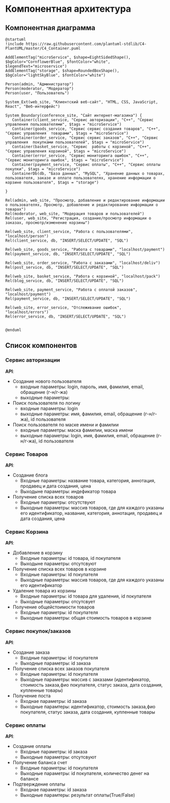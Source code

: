 # Компонентная архитектура
<!-- Состав и взаимосвязи компонентов системы между собой и внешними системами с указанием протоколов, ключевые технологии, используемые для реализации компонентов.
Диаграмма контейнеров C4 и текстовое описание. 
-->
## Компонентная диаграмма

```plantuml
@startuml
!include https://raw.githubusercontent.com/plantuml-stdlib/C4-PlantUML/master/C4_Container.puml

AddElementTag("microService", $shape=EightSidedShape(), $bgColor="CornflowerBlue", $fontColor="white", $legendText="microservice")
AddElementTag("storage", $shape=RoundedBoxShape(), $bgColor="lightSkyBlue", $fontColor="white")

Person(admin, "Администратор")
Person(moderator, "Модератор")
Person(user, "Пользователь")

System_Ext(web_site, "Клиентский веб-сайт", "HTML, CSS, JavaScript, React", "Веб-интерфейс")

System_Boundary(conference_site, "Сайт интернет-магазина") {
   Container(client_service, "Сервис авторизации", "C++", "Сервис управления пользователями", $tags = "microService")    
   Container(goods_service, "Сервис сервис создания товаров", "C++", "Сервис управления  товарами", $tags = "microService") 
   Container(order_service, "Сервис сервис заказов", "C++", "Сервис управления  покупками пользователей", $tags = "microService")
   Container(basket_service, "Сервис  работы с корзиной", "C++", "Сервис управления корзиной", $tags = "microService")
   Container(error_service, "Сервис мониторинга ошибок", "C++", "Сервис мониторинга ошибок", $tags = "microService")
   Container(payment_service, "Сервис оплаты", "C++", "Сервис оплаты покупки", $tags = "microService")   
   ContainerDb(db, "База данных", "MySQL", "Хранение данных о товарах, пользователя, заказе и оплате пользователях, хранение информации о корзине пользователя", $tags = "storage")
   
}

Rel(admin, web_site, "Просмотр, добавление и редактирование информации о пользователях, Просмотр, добавление и редактирование информации о товарах")
Rel(moderator, web_site, "Модерация товаров и пользователей")
Rel(user, web_site, "Регистрация, создание/просмотр информации о заказах, просмотр/изменение корзины")

Rel(web_site, client_service, "Работа с пользователями", "localhost/person")
Rel(client_service, db, "INSERT/SELECT/UPDATE", "SQL")

Rel(web_site, goods_service, "Работа с товарами", "localhost/payment")
Rel(payment_service, db, "INSERT/SELECT/UPDATE", "SQL")

Rel(web_site, order_service, "Работа с заказами", "localhost/deliv")
Rel(post_service, db, "INSERT/SELECT/UPDATE", "SQL")

Rel(web_site, basket_service, "Работа с корзиной", "localhost/pack")
Rel(blog_service, db, "INSERT/SELECT/UPDATE", "SQL")

Rel(web_site, payment_service, "Работа с оплатой заказов", "localhost/payment")
Rel(payment_service, db, "INSERT/SELECT/UPDATE", "SQL")

Rel(web_site, error_service, "Отслеживание ошибок", "localhost/errors")
Rel(error_service, db, "INSERT/SELECT/UPDATE", "SQL")


@enduml
```
## Список компонентов  

### Сервис авторизации
**API**:
-	Создание нового пользователя
      - входные параметры: login, пароль, имя, фамилия, email, обращение (г-н/г-жа)
      - выходные параметры: 
-	Поиск пользователя по логину
     - входные параметры:  login
     - выходные параметры: имя, фамилия, email, обращение (г-н/г-жа), id пользователя
-	Поиск пользователя по маске имени и фамилии
     - входные параметры: маска фамилии, маска имени
     - выходные параметры: login, имя, фамилия, email, обращение (г-н/г-жа), id пользователя

### Сервис Товаров
**API**:
- Создание блога
  - Входные параметры: название товара, категория, аннотация, продавец и дата создания, цена
  - Выходыне параметры: индефикатор  товара
- Получение списка всех товаров
  - Входные параметры: отсутствуют
  - Выходные параметры: массив товаров, где для каждого указаны его идентификатор, название, категория, аннотация, продавец и дата создания, цена

### Сервис Корзина
**API**:
- Добавление в корзину
  - Входные параметры:  id товара, id покупателя
  - Выходыне параметры: отсутсвуют
- Получение списка всех товаров в корзине
  - Входные параметры: id покупателя
  - Выходные параметры: массив товаров, где для каждого указаны его идентификатор
- Удаление товара из корзины
  - Входные параметры: id товара для удаления, id покупателя
  - Выходные параметры: отсутсвует
- Получение общейстоимости товаров
  - Входные параметры: id покупателя
  - Выходные параметры: общая стоимость товаров в корзине

### Сервис покупок/заказов
**API**:
- Создание заказа
  - Входные параметры: id покупателя
  - Выходные параметры: id заказа
- Получение списка всех заказов покупателя
  - Входные параметры: id покупателя
  - Выходные параметры: массив с заказами (идентификатор, стоимость заказа,фио покупателя, статус заказа, дата создания, купленные товары)
- Получение поста
  - Входнае параметры: id заказа
  - Выходные парамтеры: идентификатор, стоимость заказа,фио покупателя, статус заказа, дата создания, купленные товары

### Сервис оплаты
**API**:
- Создание оплаты
  - Входные параметры: id заказа
  - Выходные параметры: отсутсвуют
- Получение баланса счет
  - Входные параметры: id покупателя
  - Выходные параметры: id покупателя, количество денег на балансе
- Подтверждение оплаты
  - Входнае параметры: id заказа
  - Выходные парамтеры: результат оплаты(True/False)


